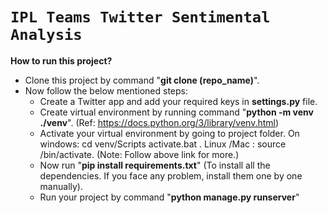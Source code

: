 # **`IPL Teams Twitter Sentimental Analysis`**

**How to run this project?**
* Clone this project by command "**git clone (repo_name)**".
* Now follow the below mentioned steps:  
    * Create a Twitter app and add your required keys in **settings.py** file.
    * Create virtual environment by running command "**python -m venv ./venv**". (Ref: https://docs.python.org/3/library/venv.html)
    * Activate your virtual environment by going to project folder. On windows: cd venv/Scripts activate.bat . Linux /Mac : source <venv>/bin/activate. (Note: Follow above link for more.)
    * Now run "**pip install requirements.txt**" (To install all the dependencies. If you face any problem, install them one by one manually).
    * Run your project by command "**python manage.py runserver**"
    